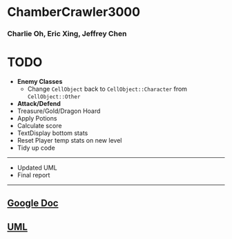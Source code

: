 # ChamberCrawler3000
### Charlie Oh, Eric Xing, Jeffrey Chen

# TODO
- **Enemy Classes**
    - Change `CellObject` back to `CellObject::Character` from `CellObject::Other`
- **Attack/Defend**
- Treasure/Gold/Dragon Hoard
- Apply Potions
- Calculate score
- TextDisplay bottom stats
- Reset Player temp stats on new level
- Tidy up code

---
- Updated UML
- Final report
---

## [Google Doc](https://docs.google.com/document/d/1ZTk2KxBdezCUb6FBLZwJUnFQ101aAitGOY27L82lNO0/edit?usp=sharing)

## [UML](https://drive.google.com/file/d/0B2wa_ywBF81YaV9QU0ZKS05XamM/view?usp=sharing)
